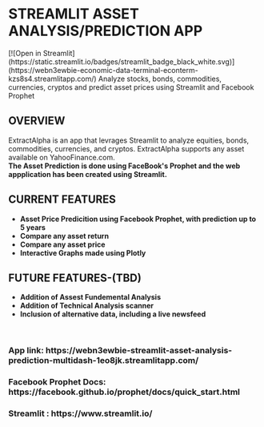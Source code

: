<h1> STREAMLIT ASSET ANALYSIS/PREDICTION APP  </h1> [![Open in Streamlit](https://static.streamlit.io/badges/streamlit_badge_black_white.svg)](https://webn3ewbie-economic-data-terminal-econterm-kzs8s4.streamlitapp.com/)
Analyze stocks, bonds, commodities, currencies, cryptos and predict asset prices using Streamlit and Facebook Prophet

<h2><b> OVERVIEW </b> </h2>
 ExtractAlpha is an app that levrages Streamlit to analyze equities, bonds, commodities, currencies, and cryptos. ExtractAlpha supports any asset available on YahooFinance.com.<br> <b>The Asset Prediction is done using FaceBook's Prophet and the web appplication has been created using Streamlit.
  <br>
 <h2><b> CURRENT FEATURES </h2>
 <ul style="Current Features:square;">
  <li>Asset Price Predicition using Facebook Prophet, with prediction up to 5 years </li>
  <li>Compare any asset return  </li>
  <li>Compare any asset price  </li>
  <li>Interactive Graphs made using Plotly </li>
</ul>
<h2><b> FUTURE FEATURES-(TBD) </h2>
 <ul style="FUTURE Features:square;">
  <li>Addition of Assest Fundemental Analysis </li>
  <li>Addition of Technical Analysis scanner </li>
  <li>Inclusion of alternative data, including a live newsfeed </li>
</ul>

<br>


<h3> App link: https://webn3ewbie-streamlit-asset-analysis-prediction-multidash-1eo8jk.streamlitapp.com/ </h3>

<h3> Facebook Prophet Docs: https://facebook.github.io/prophet/docs/quick_start.html </h3>

<h3> Streamlit : https://www.streamlit.io/ </h3>
